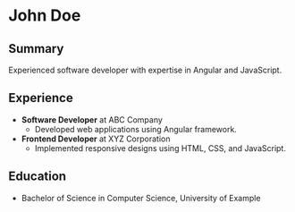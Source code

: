 # John Doe

## Summary
Experienced software developer with expertise in Angular and JavaScript.

## Experience
- **Software Developer** at ABC Company
  - Developed web applications using Angular framework.
- **Frontend Developer** at XYZ Corporation
  - Implemented responsive designs using HTML, CSS, and JavaScript.

## Education
- Bachelor of Science in Computer Science, University of Example
